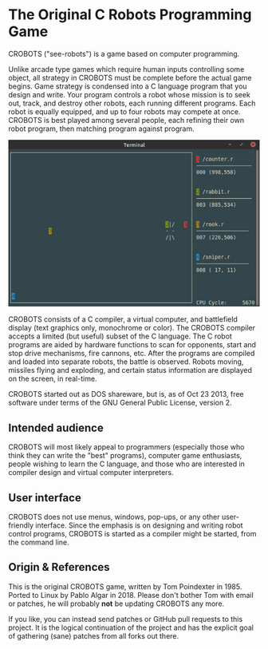 The Original C Robots Programming Game
======================================

CROBOTS ("see-robots") is a game based on computer programming.

Unlike arcade type games which require human inputs controlling some
object, all strategy in CROBOTS must be complete before the actual game
begins.  Game strategy is condensed into a C language program that you
design and write.  Your program controls a robot whose mission is to
seek out, track, and destroy other robots, each running different
programs.  Each robot is equally equipped, and up to four robots may
compete at once.  CROBOTS is best played among several people, each
refining their own robot program, then matching program against program.

![C robots action screenshot](doc/crobots.png)

CROBOTS consists of a C compiler, a virtual computer, and battlefield
display (text graphics only, monochrome or color).  The CROBOTS compiler
accepts a limited (but useful) subset of the C language.  The C robot
programs are aided by hardware functions to scan for opponents, start
and stop drive mechanisms, fire cannons, etc.  After the programs are
compiled and loaded into separate robots, the battle is observed.
Robots moving, missiles flying and exploding, and certain status
information are displayed on the screen, in real-time.

CROBOTS started out as DOS shareware, but is, as of Oct 23 2013, free
software under terms of the GNU General Public License, version 2.


Intended audience
-----------------

CROBOTS will most likely appeal to programmers (especially those who
think they can write the "best" programs), computer game enthusiasts,
people wishing to learn the C language, and those who are interested in
compiler design and virtual computer interpreters.


User interface
--------------

CROBOTS does not use menus, windows, pop-ups, or any other user-friendly
interface.  Since the emphasis is on designing and writing robot control
programs, CROBOTS is started as a compiler might be started, from the
command line.


Origin & References
-------------------

This is the original CROBOTS game, written by Tom Poindexter in 1985.
Ported to Linux by Pablo Algar in 2018.  Please don't bother Tom with
email or patches, he will probably **not** be updating CROBOTS any more.

If you like, you can instead send patches or GitHub pull requests to
this project.  It is the logical continuation of the project and has the
explicit goal of gathering (sane) patches from all forks out there.
